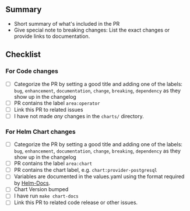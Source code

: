 ## Summary

* Short summary of what's included in the PR
* Give special note to breaking changes: List the exact changes or provide links to documentation.

## Checklist

<!--
Do *not* mix code changes with chart changes, it will break the release process.
Delete the checklist section that doesn't apply to the change.
-->

### For Code changes

- [ ] Categorize the PR by setting a good title and adding one of the labels:
      `bug`, `enhancement`, `documentation`, `change`, `breaking`, `dependency`
      as they show up in the changelog
- [ ] PR contains the label `area:operator`
- [ ] Link this PR to related issues
- [ ] I have not made _any_ changes in the `charts/` directory.

### For Helm Chart changes

- [ ] Categorize the PR by setting a good title and adding one of the labels:
      `bug`, `enhancement`, `documentation`, `change`, `breaking`, `dependency`
      as they show up in the changelog
- [ ] PR contains the label `area:chart`
- [ ] PR contains the chart label, e.g. `chart:provider-postgresql`
- [ ] Variables are documented in the values.yaml using the format required by [Helm-Docs](https://github.com/norwoodj/helm-docs#valuesyaml-metadata).
- [ ] Chart Version bumped
- [ ] I have run `make chart-docs`
- [ ] Link this PR to related code release or other issues.

<!--
Remove items that do not apply. For completed items, change [ ] to [x].

NOTE: these things are not required to open a PR and can be done afterwards,
while the PR is open.
-->
